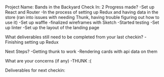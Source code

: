 Project Name: Bands in the Backyard
Check In: 2
Progress made?
  -Set up React and Router
  -In the process of setting up Redux and having data in the store (ran into issues with needing Thunk, having trouble           figuring out how to use it)
  -Set up waffle
  -finalized wireframes with Sketch
  -Started testing
  -Set up linter
  -Set up the layout of the landing page
  
What deliverables still need to be completed from your last checkin?
  -Finishing setting up Redux
  
Next Steps?
  -Getting thunk to work
  -Rendering cards with api data on them
  
What are your concerns (if any)
  -THUNK :(
  
Deliverables for next checkin:
